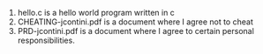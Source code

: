 1. hello.c is a hello world program written in c 
2. CHEATING-jcontini.pdf is a document where I agree not to cheat
3. PRD-jcontini.pdf is a document where I agree to certain personal responsibilities.

